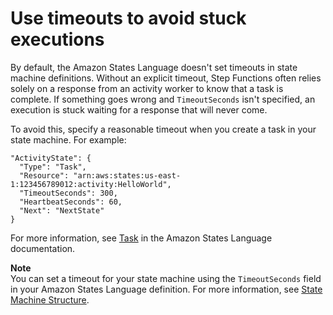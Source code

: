 # Use timeouts to avoid stuck executions<a name="sfn-stuck-execution"></a>

By default, the Amazon States Language doesn't set timeouts in state machine definitions\. Without an explicit timeout, Step Functions often relies solely on a response from an activity worker to know that a task is complete\. If something goes wrong and `TimeoutSeconds` isn't specified, an execution is stuck waiting for a response that will never come\.

To avoid this, specify a reasonable timeout when you create a task in your state machine\. For example: 

```
"ActivityState": {
  "Type": "Task",
  "Resource": "arn:aws:states:us-east-1:123456789012:activity:HelloWorld",
  "TimeoutSeconds": 300,
  "HeartbeatSeconds": 60,
  "Next": "NextState"
}
```

For more information, see [Task](amazon-states-language-task-state.md) in the Amazon States Language documentation\.

**Note**  
You can set a timeout for your state machine using the `TimeoutSeconds` field in your Amazon States Language definition\. For more information, see [State Machine Structure](amazon-states-language-state-machine-structure.md)\.